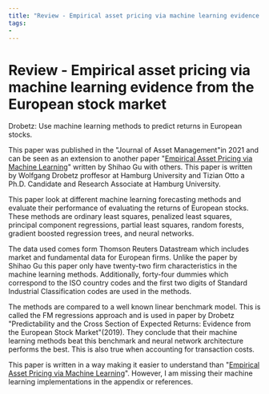 ```yaml
---
title: "Review - Empirical asset pricing via machine learning evidence from the European stock market"
tags:
- 
---
```

# Review - Empirical asset pricing via machine learning evidence from the European stock market

Drobetz: Use machine learning methods to predict returns in European stocks.

This paper was published in the "Journal of Asset Management"in 2021 and can be seen as an extension to another paper "[Empirical Asset Pricing via Machine Learning](Review%20-%20Empirical%20Asset%20Pricing%20via%20Machine%20Learning.md)"  written by Shihao Gu with others. This paper is written by Wolfgang Drobetz proffesor at Hamburg University and Tizian Otto a Ph.D. Candidate and Research Associate at Hamburg University.

This paper look at different machine learning forecasting methods and evaluate their performance of evaluating the returns of European stocks. These methods are ordinary least squares, penalized least squares, principal component regressions, partial least squares, random forests, gradient boosted regression trees, and neural networks.

The data used comes form Thomson Reuters Datastream which includes  market and fundamental data for European firms. Unlike the paper by Shihao Gu this paper only have twenty-two firm characteristics in the machine learning methods. Additionally, forty-four dummies which correspond to the ISO country codes and the first two digits of Standard Industrial Classification codes are used in the methods.

The methods are compared to a well known linear benchmark model. This is called the FM regressions approach and is used in paper by Drobetz "Predictability and the Cross Section of Expected Returns: Evidence from the European Stock Market"(2019). They conclude that their machine learning methods beat this benchmark and neural network architecture performs the best. This is also true when accounting for transaction costs.

This paper is written in a way making it easier to understand than 
"[Empirical Asset Pricing via Machine Learning](Review%20-%20Empirical%20Asset%20Pricing%20via%20Machine%20Learning.md)". However, I am missing their machine learning implementations in the appendix or references.

